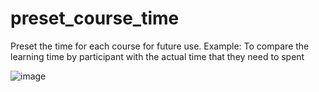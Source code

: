 # preset_course_time
Preset the time for each course for future use. Example: To compare the learning time by participant with the actual time that they need to spent 




![image](https://github.com/user-attachments/assets/4c277adb-2e0b-49fb-8071-11369b2e613e)
